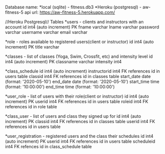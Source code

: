Database name:
    *local (sqlite) - fitness.db3 
    *Heroku (postgresql) - aw-fitness-5
        api url: https://aw-fitness-5.herokuapp.com/

//Heroku Postgresql//
Tables
*users - clients and instructors with an account
id          int4 (auto increment) PK
fname       varchar
lname       varchar
password    varchar
username    varchar
email       varchar

*role - roles available to registered users(client or instructor)
id          int4 (auto increment) PK
title       varchar

*classes - list of classes (Yoga, Swim, Crossfit, etc) and intensity level
id          int4 (auto increment) PK
classname   varchar
intensity   int4

*class_schedule
id              int4 (auto increment)
instructorid    int4 FK references id in users table
classid         int4 FK references id in classes table
start_date      date (format: '2020-05-10')
end_date        date (format: '2020-05-10')
start_time      time (format: '10:00:00')
end_time        time (format: '10:00:00')

*user_role - list of users with their role(client or instructor)
id              int4 (auto increment) PK
userid          int4 FK references id in users table
roleid          int4 FK references id in role table

*class_user - list of users and class they signed up for
id              int4 (auto increment) PK
classid         int4 FK references id in classes table
userid          int4 FK references id in users table

*user_registration - registered users and the class their schedules
id              int4 (auto increment) PK
userid          int4 FK references id in users table
scheduleid      int4 FK refences id in class_schedule table


